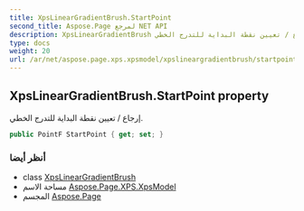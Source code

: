 ```yaml
---
title: XpsLinearGradientBrush.StartPoint
second_title: Aspose.Page لمرجع NET API
description: XpsLinearGradientBrush ملكية. إرجاع / تعيين نقطة البداية للتدرج الخطي.
type: docs
weight: 20
url: /ar/net/aspose.page.xps.xpsmodel/xpslineargradientbrush/startpoint/
---
```

## XpsLinearGradientBrush.StartPoint property

إرجاع / تعيين نقطة البداية للتدرج الخطي.

```csharp
public PointF StartPoint { get; set; }
```

### أنظر أيضا

* class [XpsLinearGradientBrush](../)
* مساحة الاسم [Aspose.Page.XPS.XpsModel](../../xpslineargradientbrush/)
* المجسم [Aspose.Page](../../../)


